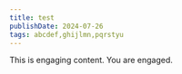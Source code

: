 ```yaml
---
title: test
publishDate: 2024-07-26
tags: abcdef,ghijlmn,pqrstyu
---
```


This is engaging content. You are engaged.
